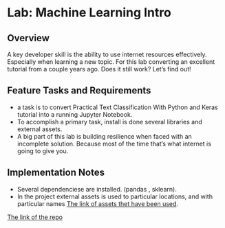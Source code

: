 # Lab: Machine Learning Intro

## Overview
A key developer skill is the ability to use internet resources effectively. Especially when learning a new topic.
For this lab converting an excellent tutorial from a couple years ago. Does it still work? Let’s find out!

## Feature Tasks and Requirements
* a task is to convert Practical Text Classification With Python and Keras tutorial into a running Jupyter Notebook.
* To accomplish a primary task, install is done several libraries and external assets.
* A big part of this lab is building resilience when faced with an incomplete solution.
   Because most of the time that’s what internet is going to give you.
   
## Implementation Notes
*  Several dependenciese are installed. (pandas , sklearn).
* In the project external assets is used to particular locations, and with particular names [The link of assets thet have been used](https://archive.ics.uci.edu/ml/datasets/Sentiment+Labelled+Sentences).

[The link of the repo](https://github.com/Sajanader/text-classifier)

